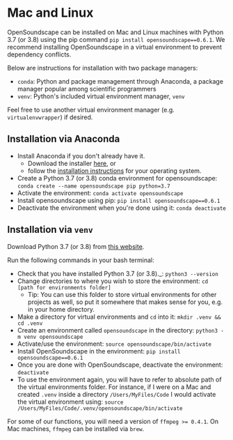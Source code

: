 # Mac and Linux

OpenSoundscape can be installed on Mac and Linux machines with Python 3.7 (or 3.8) using the pip command `pip install opensoundscape==0.6.1`. We recommend installing OpenSoundscape in a virtual environment to prevent dependency conflicts.

Below are instructions for installation with two package managers:
* `conda`: Python and package management through Anaconda, a package manager popular among scientific programmers
* `venv`: Python's included virtual environment manager, `venv`

Feel free to use another virtual environment manager (e.g. `virtualenvwrapper`) if desired.

## Installation via Anaconda

* Install Anaconda if you don't already have it.
   * Download the installer [here](https://www.anaconda.com/products/individual), or
   * follow the [installation instructions](https://docs.anaconda.com/anaconda/install/) for your operating system.
* Create a Python 3.7 (or 3.8) conda environment for opensoundscape: `conda create --name opensoundscape pip python=3.7`
* Activate the environment: `conda activate opensoundscape`
* Install opensoundscape using pip: `pip install opensoundscape==0.6.1`
* Deactivate the environment when you're done using it: `conda deactivate`

## Installation via `venv`

Download Python 3.7 (or 3.8) from [this website](https://www.python.org/downloads/).

Run the following commands in your bash terminal:
* Check that you have installed Python 3.7 (or 3.8).\_: `python3 --version`
* Change directories to where you wish to store the environment: `cd [path for environments folder]`
    * Tip:  You can use this folder to store virtual environments for other projects as well, so put it somewhere that makes sense for you, e.g. in your home directory.
* Make a directory for virtual environments and `cd` into it: `mkdir .venv && cd .venv`
* Create an environment called `opensoundscape` in the directory: `python3 -m venv opensoundscape`
* Activate/use the environment: `source opensoundscape/bin/activate`
* Install OpenSoundscape in the environment: `pip install opensoundscape==0.6.1`
* Once you are done with OpenSoundscape, deactivate the environment: `deactivate`
* To use the environment again, you will have to refer to absolute path of the virtual environments folder. For instance, if I were on a Mac and created `.venv` inside a directory `/Users/MyFiles/Code` I would activate the virtual environment using: `source /Users/MyFiles/Code/.venv/opensoundscape/bin/activate`

For some of our functions, you will need a version of `ffmpeg >= 0.4.1`. On Mac machines, `ffmpeg` can be installed via `brew`.
